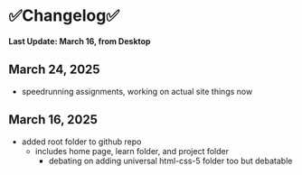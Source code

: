 # ✅Changelog✅

**Last Update: March 16, from Desktop**

## March 24, 2025
- speedrunning assignments, working on actual site things now

## March 16, 2025
- added root folder to github repo
  - includes home page, learn folder, and project folder
    - debating on adding universal html-css-5 folder too but debatable 